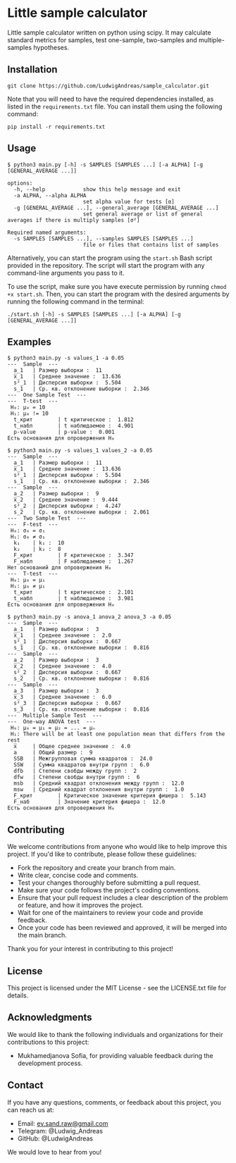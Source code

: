 # Little sample calculator

Little sample calculator written on python using scipy. It may calculate standard metrics for samples, test one-sample, two-samples and multiple-samples hypotheses.

## Installation

    git clone https://github.com/LudwigAndreas/sample_calculator.git

Note that you will need to have the required dependencies installed, as listed in the `requirements.txt` file. You can install them using the following command:

    pip install -r requirements.txt


## Usage

```
$ python3 main.py [-h] -s SAMPLES [SAMPLES ...] [-a ALPHA] [-g [GENERAL_AVERAGE ...]]

options:
  -h, --help            show this help message and exit
  -a ALPHA, --alpha ALPHA
                        set alpha value for tests [α]
  -g [GENERAL_AVERAGE ...], --general_average [GENERAL_AVERAGE ...]
                        set general average or list of general averages if there is multiply samples [σ²]

Required named arguments:
  -s SAMPLES [SAMPLES ...], --samples SAMPLES [SAMPLES ...]
                        file or files that contains list of samples
```
Alternatively, you can start the program using the `start.sh` Bash script provided in the repository. The script will start the program with any command-line arguments you pass to it.

To use the script, make sure you have execute permission by running `chmod +x start.sh`. Then, you can start the program with the desired arguments by running the following command in the terminal:

```
./start.sh [-h] -s SAMPLES [SAMPLES ...] [-a ALPHA] [-g [GENERAL_AVERAGE ...]]
```


## Examples

```
$ python3 main.py -s values_1 -a 0.05
---  Sample  ---
  a_1   | Размер выборки :  11
  x̅_1   | Среднее значение :  13.636
  s²_1  | Дисперсия выборки :  5.504
  s_1   | Cр. кв. отклонение выборки :  2.346
---  One Sample Test  ---
---  T-test  ---
 H₀: μ₀ = 10
 H₁: μ₀ != 10
  t_крит        | t критическое :  1.812
  t_набл        | t наблюдаемое :  4.901
  p-value       | p-value :  0.001
Есть основания для опровержения H₀
```
```
$ python3 main.py -s values_1 values_2 -a 0.05
---  Sample  ---
  a_1   | Размер выборки :  11
  x̅_1   | Среднее значение :  13.636
  s²_1  | Дисперсия выборки :  5.504
  s_1   | Cр. кв. отклонение выборки :  2.346
---  Sample  ---
  a_2   | Размер выборки :  9
  x̅_2   | Среднее значение :  9.444
  s²_2  | Дисперсия выборки :  4.247
  s_2   | Cр. кв. отклонение выборки :  2.061
---  Two Sample Test  ---
---  F-test  ---
 H₀: σ₀ = σ₁
 H₁: σ₀ ≠ σ₁
  k₁    | k₁ :  10
  k₂    | k₂ :  8
  F_крит        | F критическое :  3.347
  F_набл        | F наблюдаемое :  1.267
Нет оснований для опровержения H₀
---  T-test  ---
 H₀: μ₀ = μ₁
 H₁: μ₀ ≠ μ₁
  t_крит        | t критическое :  2.101
  t_набл        | t наблюдаемое :  3.981
Есть основания для опровержения H₀
```
```
$ python3 main.py -s anova_1 anova_2 anova_3 -a 0.05 
---  Sample  ---
  a_1   | Размер выборки :  3
  x̅_1   | Среднее значение :  2.0
  s²_1  | Дисперсия выборки :  0.667
  s_1   | Cр. кв. отклонение выборки :  0.816
---  Sample  ---
  a_2   | Размер выборки :  3
  x̅_2   | Среднее значение :  4.0
  s²_2  | Дисперсия выборки :  0.667
  s_2   | Cр. кв. отклонение выборки :  0.816
---  Sample  ---
  a_3   | Размер выборки :  3
  x̅_3   | Среднее значение :  6.0
  s²_3  | Дисперсия выборки :  0.667
  s_3   | Cр. кв. отклонение выборки :  0.816
---  Multiple Sample Test  ---
---  One-way ANOVA test  ---
 H₀: μ₀ = μ₁ = μ₂ = ... = μₙ
 H₁: There will be at least one population mean that differs from the rest
  x̅     | Общее среднее значение :  4.0
  a     | Общий размер :  9
  SSB   | Межгрупповая сумма квадратов :  24.0
  SSW   | Сумма квадратов внутри групп :  6.0
  dfb   | Степени свобды между групп :  2
  dfw   | Степени свобды внутри групп :  6
  msb   | Средний квадрат отклонения между групп :  12.0
  msw   | Средний квадрат отклонения внутри групп :  1.0
  F_крит        | Критическое значение критерия фишера :  5.143
  F_наб         | Значение критерия фишера :  12.0
Есть основания для опровержения H₀
```

## Contributing

We welcome contributions from anyone who would like to help improve this project. If you'd like to contribute, please follow these guidelines:

* Fork the repository and create your branch from main.
* Write clear, concise code and comments.
* Test your changes thoroughly before submitting a pull request.
* Make sure your code follows the project's coding conventions.
* Ensure that your pull request includes a clear description of the problem or feature, and how it improves the project.
* Wait for one of the maintainers to review your code and provide feedback.
* Once your code has been reviewed and approved, it will be merged into the main branch.

Thank you for your interest in contributing to this project!

## License

This project is licensed under the MIT License - see the LICENSE.txt file for details.

## Acknowledgments

We would like to thank the following individuals and organizations for their contributions to this project:

* Mukhamedjanova Sofia, for providing valuable feedback during the development process.

## Contact

If you have any questions, comments, or feedback about this project, you can reach us at:

* Email: ev.sand.raw@gmail.com
* Telegram: @Ludwig_Andreas
* GitHub: @LudwigAndreas

We would love to hear from you!